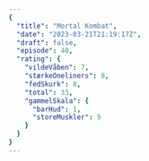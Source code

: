 ```yaml
---
{
  "title": "Mortal Kombat",
  "date": "2023-03-21T21:19:17Z",
  "draft": false,
  "episode": 40,
  "rating": {
    "vildeVåben": 7,
    "stærkeOneliners": 8,
    "fedSkurk": 8,
    "total": 33,
    "gammelSkala": {
      "barHud": 1,
      "storeMuskler": 9
    }
  }
}
---
```


